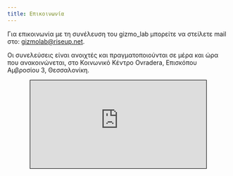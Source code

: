```yaml
---
title: Επικοινωνία
---
```

Για επικοινωνία με τη συνέλευση του gizmo_lab μπορείτε να στείλετε mail στο: <a href="mailto:gizmolab@riseup.net">gizmolab@riseup.net</a>. 

Οι συνελεύσεις είναι ανοιχτές και πραγματοποιούνται σε μέρα και ώρα που ανακοινώνεται, στο Κοινωνικό Κέντρο Ovradera, Επισκόπου Αμβροσίου 3, Θεσσαλονίκη.

<iframe width="400" height="200" frameborder="0" scrolling="no" marginheight="0" marginwidth="0" src="https://www.openstreetmap.org/export/embed.html?bbox=22.938551902771%2C40.63904061589954%2C22.941427230834964%2C40.640237381859365&amp;layer=mapnik&amp;marker=40.639639001561385%2C22.93998956680298" style="border: 1px solid black; display: block; margin: 0 auto; max-width: 100%;"></iframe>